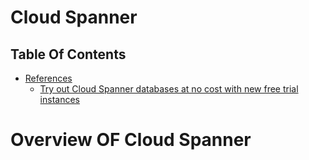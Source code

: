# Cloud Spanner

## Table Of Contents
- [References]()
    - [Try out Cloud Spanner databases at no cost with new free trial instances](https://cloud.google.com/blog/products/spanner/try-cloud-spanner-databases?utm_source=linkedin&utm_medium=unpaidsoc&utm_campaign=fy22q3-googlecloud-blog-data-in_feed-no-brand-global&utm_content=spanner-free-trial&utm_term=-)

# Overview OF Cloud Spanner